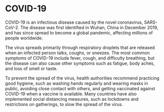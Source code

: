 # COVID-19 
COVID-19 is an infectious disease caused by the novel coronavirus, SARS-CoV-2. The disease was first identified in Wuhan, China in December 2019, and has since spread to become a global pandemic, affecting millions of people worldwide.

The virus spreads primarily through respiratory droplets that are released when an infected person talks, coughs, or sneezes. The most common symptoms of COVID-19 include fever, cough, and difficulty breathing, but the disease can also cause other symptoms such as fatigue, body aches, and loss of smell or taste.

To prevent the spread of the virus, health authorities recommend practicing good hygiene, such as washing hands regularly and wearing masks in public, avoiding close contact with others, and getting vaccinated against COVID-19 when a vaccine is available. Many countries have also implemented social distancing measures, such as lockdowns and restrictions on gatherings, to slow the spread of the virus.
